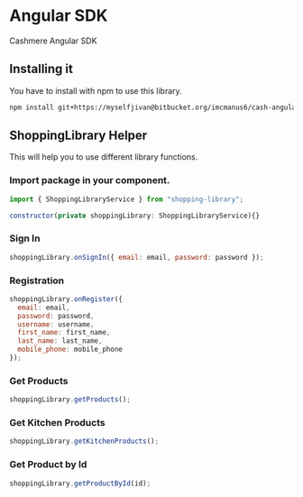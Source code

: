 # Angular SDK

Cashmere Angular SDK

## Installing it

You have to install with npm to use this library.

```bash
npm install git+https://myselfjivan@bitbucket.org/imcmanus6/cash-angular-sdk.git
```

## ShoppingLibrary Helper

This will help you to use different library functions.

### Import package in your component.

```js
import { ShoppingLibraryService } from "shopping-library";

constructor(private shoppingLibrary: ShoppingLibraryService){}
```

### Sign In

```js
shoppingLibrary.onSignIn({ email: email, password: password });
```

### Registration

```js
shoppingLibrary.onRegister({
  email: email,
  password: password,
  username: username,
  first_name: first_name,
  last_name: last_name,
  mobile_phone: mobile_phone
});
```

### Get Products

```js
shoppingLibrary.getProducts();
```

### Get Kitchen Products

```js
shoppingLibrary.getKitchenProducts();
```

### Get Product by Id

```js
shoppingLibrary.getProductById(id);
```
